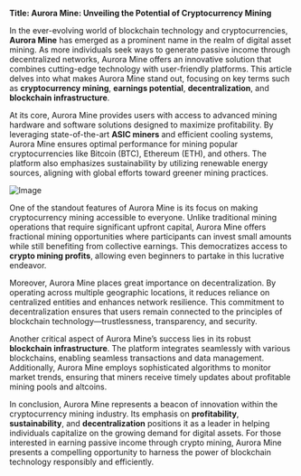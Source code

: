 **Title: Aurora Mine: Unveiling the Potential of Cryptocurrency Mining**

In the ever-evolving world of blockchain technology and cryptocurrencies, **Aurora Mine** has emerged as a prominent name in the realm of digital asset mining. As more individuals seek ways to generate passive income through decentralized networks, Aurora Mine offers an innovative solution that combines cutting-edge technology with user-friendly platforms. This article delves into what makes Aurora Mine stand out, focusing on key terms such as **cryptocurrency mining**, **earnings potential**, **decentralization**, and **blockchain infrastructure**.

At its core, Aurora Mine provides users with access to advanced mining hardware and software solutions designed to maximize profitability. By leveraging state-of-the-art **ASIC miners** and efficient cooling systems, Aurora Mine ensures optimal performance for mining popular cryptocurrencies like Bitcoin (BTC), Ethereum (ETH), and others. The platform also emphasizes sustainability by utilizing renewable energy sources, aligning with global efforts toward greener mining practices. 

![Image](https://github.com/user-attachments/assets/b8266eee-691e-4ee1-99ef-bfa10d234fd4)

One of the standout features of Aurora Mine is its focus on making cryptocurrency mining accessible to everyone. Unlike traditional mining operations that require significant upfront capital, Aurora Mine offers fractional mining opportunities where participants can invest small amounts while still benefiting from collective earnings. This democratizes access to **crypto mining profits**, allowing even beginners to partake in this lucrative endeavor.

Moreover, Aurora Mine places great importance on decentralization. By operating across multiple geographic locations, it reduces reliance on centralized entities and enhances network resilience. This commitment to decentralization ensures that users remain connected to the principles of blockchain technology—trustlessness, transparency, and security.

Another critical aspect of Aurora Mine’s success lies in its robust **blockchain infrastructure**. The platform integrates seamlessly with various blockchains, enabling seamless transactions and data management. Additionally, Aurora Mine employs sophisticated algorithms to monitor market trends, ensuring that miners receive timely updates about profitable mining pools and altcoins.

In conclusion, Aurora Mine represents a beacon of innovation within the cryptocurrency mining industry. Its emphasis on **profitability**, **sustainability**, and **decentralization** positions it as a leader in helping individuals capitalize on the growing demand for digital assets. For those interested in earning passive income through crypto mining, Aurora Mine presents a compelling opportunity to harness the power of blockchain technology responsibly and efficiently.